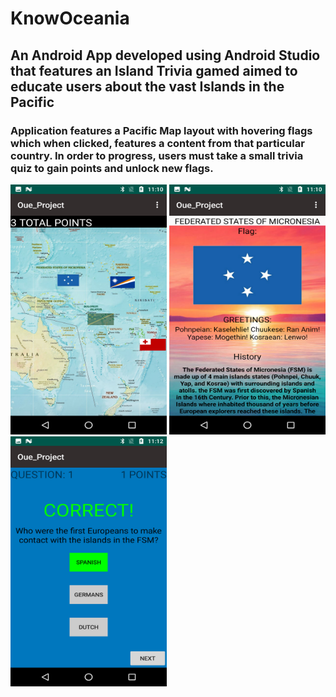 # KnowOceania
## An Android App developed using Android Studio that features an Island Trivia gamed aimed to educate users about the vast Islands in the Pacific  

### Application features a Pacific Map layout with hovering flags which when clicked, features a content from that particular country. In order to progress, users must take a small trivia quiz to gain points and unlock new flags.




<img src="Screenshot_20190430-111002.png" alt="alt text" width="250" height="400"> <img src="Screenshot_20190430-111011.png" alt="alt text" width="250" height="400"> <img src="Screenshot_20190430-111225.png" alt="alt text" width="250" height="400"> 
